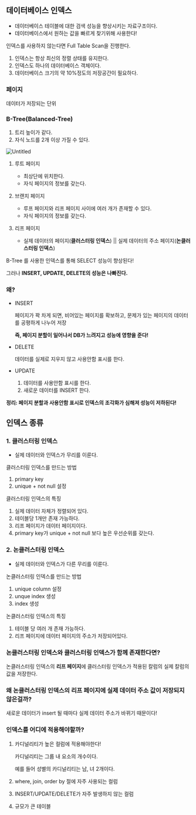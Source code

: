 ## 데이터베이스 인덱스

- 데이터베이스 테이블에 대한 검색 성능을 향상시키는 자료구조이다.
- 데이터베이스에서 원하는 값을 빠르게 찾기위해 사용한다!

인덱스를 사용하지 않는다면 Full Table Scan을 진행한다.

1. 인덱스는 항상 최신의 정렬 상태를 유지한다.
2. 인덱스도 하나의 데이터베이스 객체이다.
3. 데이터베이스 크기의 약 10%정도의 저장공간이 필요하다.

### 페이지

데이터가 저장되는 단위

### B-Tree(Balanced-Tree)

1. 트리 높이가 같다.
2. 자식 노드를 2개 이상 가질 수 있다.

![Untitled](https://github.com/SoftwareMaestro-Backend-Study/cs-study/assets/79205414/9ea8559c-1754-4b1b-9bd0-37e86f40b385)


1. 루트 페이지
    - 최상단에 위치한다.
    - 자식 페이지의 정보를 갖는다.
    
2. 브랜치 페이지 
    - 루프 페이지와 리프 페이지 사이에 여러 개가 존재할 수 있다.
    - 자식 페이지의 정보를 갖는다.

1. 리프 페이지
    - 실제 데이터의 페이지(**클러스터링 인덱스**) || 실제 데이터의 주소 페이지(**논클러스터링 인덱스**)

B-Tree 를 사용한 인덱스를 통해 SELECT 성능이 향상된다! 

그러나 **INSERT, UPDATE, DELETE의 성능은 나빠진다.**

### 왜?

- INSERT
    
    페이지가 꽉 차게 되면, 비어있는 페이지를 확보하고, 문제가 있는 페이지의 데이터를 공평하게 나누어 저장
    
    **즉, 페이지 분할이 일어나서 DB가 느려지고 성능에 영향을 준다!**
    
- DELETE
    
    데이터를 실제로 지우지 않고 사용안함 표시를 한다.
    
- UPDATE
    1. 데이터를 사용안함 표시를 한다.
    2. 새로운 데이터를 INSERT 한다.

**정리: 페이지 분할과 사용안함 표시로 인덱스의 조각화가 심해져 성능이 저하된다!**

## 인덱스 종류

### 1. 클러스터링 인덱스

- 실제 데이터와 인덱스가 무리를 이룬다.

클러스터링 인덱스를 만드는 방법 

1. primary key
2. unique + not null  설정

클러스터링 인덱스의 특징

1. 실제 데이터 자체가 정렬되어 있다.
2. 테이블당 1개만 존재 가능하다.
3. 리프 페이지가 데이터 페이지이다.
4. primary key가 unique + not null 보다 높은 우선순위를 갖는다.

### 2. 논클러스터링 인덱스

- 실제 데이터와 인덱스가 다른 무리를 이룬다.

논클러스터링 인덱스를 만드는 방법 

1. unique column 설정
2. unque index 생성
3. index 생성

논클러스터링 인덱스의 특징

1. 테이블 당 여러 개 존재 가능하다.
2. 리프 페이지에 데이터 페이지의 주소가 저장되어있다.

### 논클러스터링 인덱스와 클러스터링 인덱스가 함께 존재한다면?

논클러스터링 인덱스의 **리프 페이지**에 클러스터링 인덱스가 적용된 칼럼의 실제 칼럼의 값을 저장한다.

### 왜 논클러스터링 인덱스의 리프 페이지에 실제 데이터 주소 값이 저장되지 않은걸까?

새로운 데이터가 insert 될 때마다 실제 데이터 주소가 바뀌기 때문이다!

### 인덱스를 어디에 적용해야할까?

1. 카디널리티가 높은 컬럼에 적용해야한다!
    
    카디널리티는 그룹 내 요소의 개수이다. 
    
    예를 들어 성별의 카디널리티는 남, 녀 2개이다.
    
2. where, join, order by 절에 자주 사용되는 컬럼
3. INSERT/UPDATE/DELETE가 자주 발생하지 않는 컬럼
4. 규모가 큰 테이블
